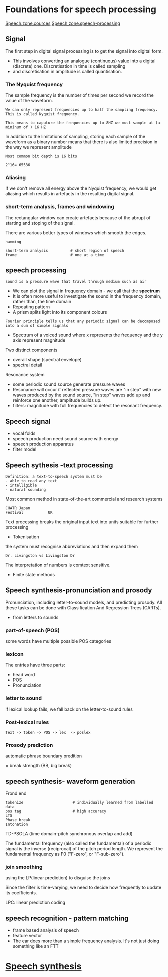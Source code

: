# Foundations for speech processing
[Speech.zone.cources](http://www.speech.zone/courses/)
[Speech.zone.speech-processing](http://www.speech.zone/courses/speech-processing/)

## Signal
The first step in digital signal processing is to get the signal into digital form. 

- This involves converting an analogue (continuous) value into a digital (discrete) one. Discretisation in time is called sampling 
- and discretisation in amplitude is called quantisation.

### The Nyquist frequency

The sample frequency is the number of times per second we record the value of the waveform.
```
We can only represent frequencies up to half the sampling frequency. This is called Nyquist frequency.

This means to caputure the frequencies up to 8HZ we must sample at (a mininum of ) 16 HZ
```
In addition to the limitations of sampling, storing each sample of the waveform as a binary number means that there is also limited precision in the way we represent amplitude
```
Most common bit depth is 16 bits

2^16= 65536
```


### Aliasing
If we don't remove all energy above the Nyquist frequency, we would get aliasing which results in artefacts in the resulting digital
signal. 

### short-term analysis, frames and windowing
The rectangular window can create artefacts because of the abrupt of starting and stoping of the signal.

There are various better types of windows which smooth the edges.
```
hamming
```

```
short-term analysis          # short region of speech
frame                        # one at a time
```


## speech processing

```
sound is a pressure wave that travel through medium such as air
```
- We can plot the signal in frequency domain - we call that the **spectrum**
- It is often more useful to investigate the sound in the frequency domain, rather than, the time domain
- Repeating pattern
- A prism splits light into its component colours

```
Fourier principle tells us that any periodic signal can be decomposed into a sum of simple signals
```

- Spectrum of a voiced sound where x represents the frequency and the y axis represent magnitude

Two distinct components

- overall shape (spectral envelope)
- spectral detail

Resonance system
- some periodic sound source generate pressure waves
- Resonance will occur if reflected pressure waves are "in step" with new waves produced by the sound source, "in step" waves add up and 
reinforce one another, amplitude builds up.
- filters: magnitude with full frequencies to detect the resonant frequency.

## Speech signal 
- vocal folds
- speech production need sound source with energy
- speech production apparatus
- filter model

## Speech sythesis -text processing
```
Definition: a text-to-speech system must be
- able to read any text
- intelligible
- natural sounding
```

Most common method in state-of-the-art commercial and research systems

```
CHATR Japan
Festival           UK
```

Text processing breaks the original input text into units suitable for 
further processing

- Tokenisation

the system must recognise abbreviations and then expand them
```
Dr. Livingston vs Livingston Dr
```
The interpretation of numbers is comtext sensitive.

- Finite state methods

## Speech synthesis-pronunciation and prosody

Pronunciation, including letter-to-sound models, 
and predicting prosody. 
All these tasks can be done with Classification And Regression Trees (CARTs).

- from letters to sounds

### part-of-speech (POS)
some words have multiple possible POS categories

### lexicon
The entries have three parts:
- head word
- POS
- Pronunciation


### letter to sound
if lexical lookup fails, we fall back on the letter-to-sound rules

### Post-lexical rules

```
Text -> token -> POS -> lex  -> poslex
```

### Prosody prediction
automatic phrase boundary predition

= break strength (BB, big break)


## speech synthesis- waveform generation

Frond end
```
tokenize                      # individually learned from labelled data
pos tag                       # high accuracy
LTS
Phase break 
Intonation
```

TD-PSOLA (time domain-pitch synchronous overlap and add)

The fundamental frequency (also called the fundamental) of a periodic signal is 
the inverse (reciprocal) of the pitch period length. 
We represent the fundamental frequency as F0 ("F-zero", or "F-sub-zero"). 

### join smoothing
using the LP(linear prediction) to disguise the joins

Since the filter is time-varying, we need to decide how frequently to update its coefficients.

LPC: linear prediction coding

## speech recognition - pattern matching
- frame based analysis of speech
- feature vector
- The ear does more than a simple frequency analysis. It's not just doing something like an FTT


# [Speech synthesis](http://www.speech.zone/courses/speech-synthesis/)


